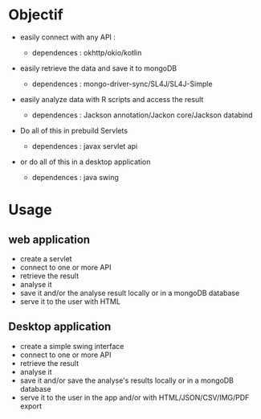 Objectif
========

* easily connect with any API :
  - dependences : okhttp/okio/kotlin

* easily retrieve the data and save it to mongoDB
  - dependences : mongo-driver-sync/SL4J/SL4J-Simple

* easily analyze data with R scripts and access the result
  - dependences : Jackson annotation/Jackon core/Jackson databind

* Do all of this in prebuild Servlets
  - dependences : javax servlet api

* or do all of this in a desktop application
  - dependences : java swing

Usage
=====

web application
---------------
+ create a servlet
+ connect to one or more API
+ retrieve the result
+ analyse it
+ save it and/or the analyse result
locally or in a mongoDB database
+ serve it to the user with HTML

Desktop application
-------------------
+ create a simple swing interface
+ connect to one or more API
+ retrieve the result
+ analyse it
+ save it and/or save the analyse's results
locally or in a mongoDB database
+ serve it to the user in the app and/or with HTML/JSON/CSV/IMG/PDF export